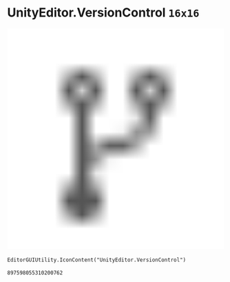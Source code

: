 # UnityEditor.VersionControl `16x16`
<img src="/img/UnityEditor.VersionControl.png" width=512 height=512>

``` CSharp
EditorGUIUtility.IconContent("UnityEditor.VersionControl")
```
```
897598055310200762
```
